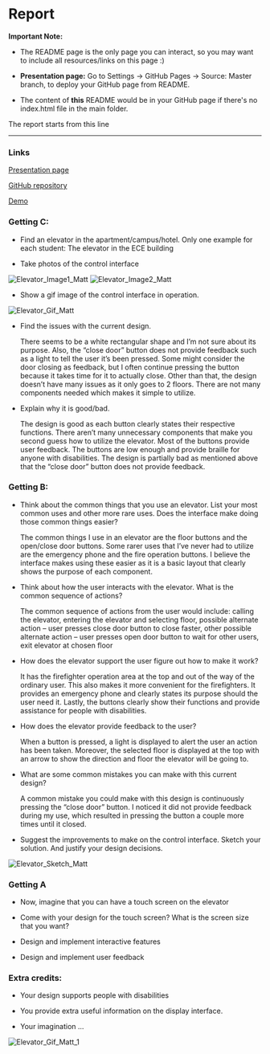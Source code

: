 # Report 

**Important Note:**

- The README page is the only page you can interact, so you may want to include all resources/links on this page :)

- **Presentation page:** Go to Settings -> GitHub Pages -> Source: Master branch, to deploy your GitHub page from README. 

- The content of **this** README would be in your GitHub page if there's no index.html file in the main folder.

The report starts from this line

---


### Links
[Presentation page](https://msilva2248.github.io/p1.Matthew.Silva/)

[GitHub repository](https://github.com/msilva2248/p1.Matthew.Silva)

[Demo](https://media.giphy.com/media/NXVF5ZL5lLwcvSuFdI/giphy.gif)

### Getting C:
- Find an elevator in the apartment/campus/hotel. Only one example for each student: The elevator in the ECE building

- Take photos of the control interface

![Elevator_Image1_Matt](one.jpeg)
![Elevator_Image2_Matt](two.jpeg)

-  Show a gif image of the control interface in operation.

![Elevator_Gif_Matt](gif.gif)

- Find the issues with the current design.

    There seems to be a white rectangular shape and I’m not sure about its purpose. Also, the “close door” button does not provide feedback such as a light to tell the user it’s been pressed. Some might consider the door closing as feedback, but I often continue pressing the button because it takes time for it to actually close. Other than that, the design doesn’t have many issues as it only goes to 2 floors. There are not many components needed which makes it simple to utilize.

- Explain why it is good/bad.

    The design is good as each button clearly states their respective functions. There aren’t many unnecessary components that make you second guess how to utilize the elevator. Most of the buttons provide user feedback. The buttons are low enough and provide braille for anyone with disabilities. The design is partially bad as mentioned above that the “close door” button does not provide feedback.


### Getting B:
- Think about the common things that you use an elevator. List your most common uses and other more rare uses. Does the interface make doing those common things easier?

    The common things I use in an elevator are the floor buttons and the open/close door buttons. Some rarer uses that I’ve never had to utilize are the emergency phone and the fire operation buttons. I believe the interface makes using these easier as it is a basic layout that clearly shows the purpose of each component.

- Think about how the user interacts with the elevator. What is the common sequence of actions?

    The common sequence of actions from the user would include:
    calling the elevator, entering the elevator and selecting floor, possible alternate action – user presses close door button to close faster, other possible alternate action – user presses open door button to wait for other users, exit elevator at chosen floor


- How does the elevator support the user figure out how to make it work?

    It has the firefighter operation area at the top and out of the way of the ordinary user. This also makes it more convenient for the firefighters. It provides an emergency phone and clearly states its purpose should the user need it. Lastly, the buttons clearly show their functions and provide assistance for people with disabilities.

- How does the elevator provide feedback to the user?

    When a button is pressed, a light is displayed to alert the user an action has been taken. Moreover, the selected floor is displayed at the top with an arrow to show the direction and floor the elevator will be going to.

- What are some common mistakes you can make with this current design?

    A common mistake you could make with this design is continuously pressing the “close door” button. I noticed it did not provide feedback during my use, which resulted in pressing the button a couple more times until it closed.

- Suggest the improvements to make on the control interface. Sketch your solution. And justify your design decisions.

![Elevator_Sketch_Matt](p1.Matthew.Silva.png)

### Getting A

- Now, imagine that you can have a touch screen on the elevator

- Come with your design for the touch screen? What is the screen size that you want?

- Design and implement interactive features

- Design and implement user feedback

### Extra credits:

- Your design supports people with disabilities

- You provide extra useful information on the display interface.

- Your imagination ...

![Elevator_Gif_Matt_1](p1.Matthew.Silva.gif)
